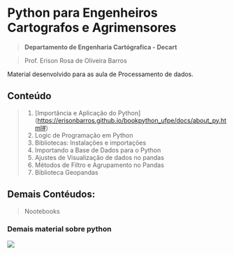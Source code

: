 
# Python para Engenheiros Cartografos e Agrimensores
> **Departamento de Engenharia Cartógrafica - Decart**

> Prof. Erison Rosa de Oliveira Barros

Material desenvolvido para as aula de Processamento de dados.

## Conteúdo
> 1. [Importância e Aplicação do Python] (https://erisonbarros.github.io/bookpython_ufpe/docs/about_py.html#)
> 2. Logic de Programação  em Python
> 3. Bibliotecas: Instalações e importações 
> 4. Importando a Base de Dados para o Python
> 5. Ajustes de Visualização de dados no pandas
> 6. Métodos de Filtro e Agrupamento no Pandas
> 8. Biblioteca Geopandas

## Demais Contéudos:
> Nootebooks

### Demais material sobre python

![ ](https://i.ibb.co/vjjRjKj/Pythons.jpg)







